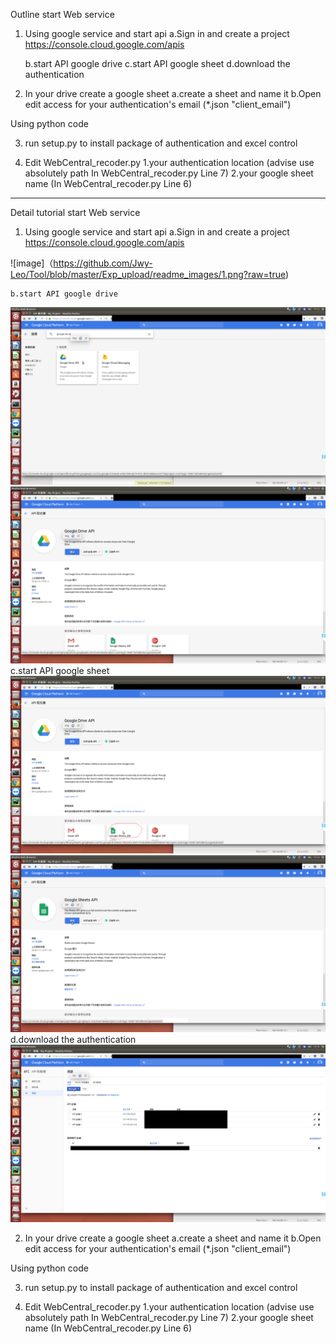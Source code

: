 Outline
start Web service
1. Using google service and start api
	a.Sign in and create a project https://console.cloud.google.com/apis
	
	b.start API google drive 
	c.start API google sheet
	d.download the authentication

2. In your drive create a google sheet
	a.create a sheet and name it
	b.Open edit access for your authentication's email (*.json "client_email")

Using python code

3. run setup.py to install package of authentication and excel control

4. Edit WebCentral_recoder.py
	1.your authentication location
	(advise use absolutely path In WebCentral_recoder.py Line 7)
	2.your google sheet name
	(In WebCentral_recoder.py Line 6)
	
------------------------------------------------------------------------------------------------------
Detail tutorial
start Web service
1. Using google service and start api
	a.Sign in and create a project https://console.cloud.google.com/apis  
		
![image]（https://github.com/Jwy-Leo/Tool/blob/master/Exp_upload/readme_images/1.png?raw=true)

	b.start API google drive 
![image](https://github.com/Jwy-Leo/Tool/blob/master/Exp_upload/readme_images/2.png?raw=true)
![image](https://github.com/Jwy-Leo/Tool/blob/master/Exp_upload/readme_images/3.png?raw=true)
	c.start API google sheet
![image](https://github.com/Jwy-Leo/Tool/blob/master/Exp_upload/readme_images/4.png?raw=true)
![image](https://github.com/Jwy-Leo/Tool/blob/master/Exp_upload/readme_images/5.png?raw=true)
	d.download the authentication
![image](https://github.com/Jwy-Leo/Tool/blob/master/Exp_upload/readme_images/6.png?raw=true)

2. In your drive create a google sheet
	a.create a sheet and name it
	b.Open edit access for your authentication's email (*.json "client_email")

Using python code

3. run setup.py to install package of authentication and excel control

4. Edit WebCentral_recoder.py
	1.your authentication location
	(advise use absolutely path In WebCentral_recoder.py Line 7)
	2.your google sheet name
	(In WebCentral_recoder.py Line 6)
